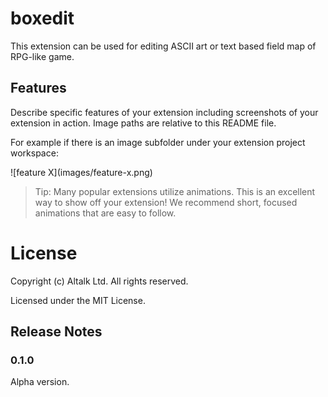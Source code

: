 # boxedit

This extension can be used for editing ASCII art or text based field map of RPG-like game.

## Features

Describe specific features of your extension including screenshots of your extension in action. Image paths are relative to this README file.

For example if there is an image subfolder under your extension project workspace:

\!\[feature X\]\(images/feature-x.png\)

> Tip: Many popular extensions utilize animations. This is an excellent way to show off your extension! We recommend short, focused animations that are easy to follow.

# License

Copyright (c) Altalk Ltd. All rights reserved.

Licensed under the MIT License.

## Release Notes

### 0.1.0

Alpha version.
